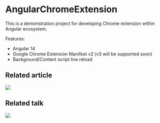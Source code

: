 # AngularChromeExtension

This is a demonstration project for developing Chrome extension within Angular ecosystem. 

Features: 
 - Angular 14
 - Google Chrome Extension Manifest v2 (v3 will be supported soon)
 - Background/Content script live reload

## Related article
[![](https://miro.medium.com/max/1920/1*yPzpouKBY1mORRbnnUSviA.png)](https://www.justjeb.com/post/chrome-extension-with-angular-from-zero-to-a-little-hero)

## Related talk
[![](http://img.youtube.com/vi/T1gLcRa2Fm0/0.jpg)](http://www.youtube.com/watch?v=T1gLcRa2Fm0)
